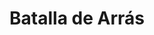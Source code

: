 ﻿---
title: "Batalla de Arrás"
permalink: periodes_974.html
layout: periode
dataInici: 1917-04-09
dataFi: 1917-05-16
sidebar: periodes
pares:
  - 432:
    title: "Guerra de Trincheras"
    dataInici: "(1914-10-19)"
    dataFi: "(1918-03-21)"

fills:
  - 975:
    title: "La cresta de Vimy"
    dataInici: "(1917-04-09)"
    dataFi: "(1917-04-17)"

jocsPrincipals:
jocsEscenaris:
jocsEpoca:
jocsEpocaEscenaris:
---
